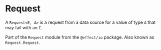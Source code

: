 # Request

A `Request<E, A>` is a request from a data source for a value of type `A`
that may fail with an `E`.

Part of the `Request` module from the `@effect/io` package. Also known as `Request.Request`.
